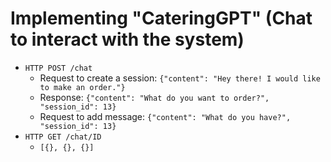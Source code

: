 

# Implementing "CateringGPT" (Chat to interact with the system)

- `HTTP POST /chat`
    - Request to create a session: `{"content": "Hey there! I would like to make an order."}`
    - Response: `{"content": "What do you want to order?", "session_id": 13}`
    - Request to add message: `{"content": "What do you have?", "session_id": 13}`
- `HTTP GET /chat/ID`
    - `[{}, {}, {}]`